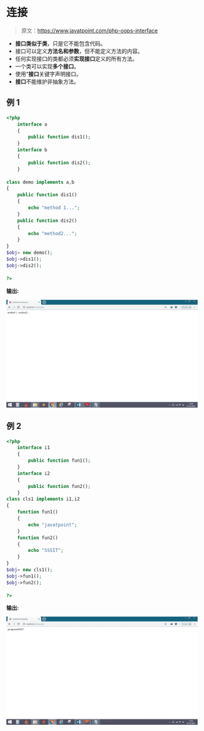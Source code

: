 # 连接

> 原文：<https://www.javatpoint.com/php-oops-interface>

*   **接口类似于类**，只是它不能包含代码。
*   接口可以定义**方法名和参数**，但不能定义方法的内容。
*   任何实现接口的类都必须**实现接口**定义的所有方法。
*   一个类可以实现**多个接口**。
*   使用“**接口**关键字声明接口。
*   **接口**不能维护非抽象方法。

## 例 1

```php
<?php
	interface a
	{
		public function dis1();
	}
	interface b
	{
		public function dis2();
	}

class demo implements a,b
{
	public function dis1()
	{
		echo "method 1...";
	}
	public function dis2()
	{
		echo "method2...";
	}
}
$obj= new demo();
$obj->dis1();
$obj->dis2();

?>

```

**输出:**

![Interface](img/cf7996083896400bdc7a7792f1103fa8.png)

## 例 2

```php
<?php
	interface i1
	{
		public function fun1();
	}
	interface i2
	{
		public function fun2();
	}
class cls1 implements i1,i2
{
	function fun1()
	{
		echo "javatpoint";
	}
	function fun2()
	{
		echo "SSSIT";
	}
}
$obj= new cls1();
$obj->fun1();
$obj->fun2();

?>

```

**输出:**

![Interface](img/48b4630d574103e328661c4be3904591.png)